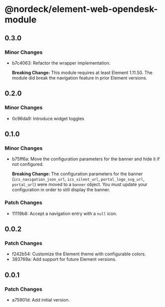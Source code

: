 # @nordeck/element-web-opendesk-module

## 0.3.0

### Minor Changes

- b7c4063: Refactor the wrapper implementation.

  **Breaking Change:**
  This module requires at least Element 1.11.50.
  The module did break the navigation feature in prior Element versions.

## 0.2.0

### Minor Changes

- 0c96da9: Introduce widget toggles

## 0.1.0

### Minor Changes

- b75ff6a: Move the configuration parameters for the banner and hide it if not configured.

  **Breaking Change:**
  The configuration parameters for the banner (`ics_navigation_json_url`,
  `ics_silent_url`, `portal_logo_svg_url`, `portal_url`) were moved to a `banner`
  object. You must update your configuration in order to still display the banner.

### Patch Changes

- 11119b8: Accept a navigation entry with a `null` icon.

## 0.0.2

### Patch Changes

- f242b54: Customize the Element theme with configurable colors.
- 383769a: Add support for future Element versions.

## 0.0.1

### Patch Changes

- a75901d: Add initial version.

